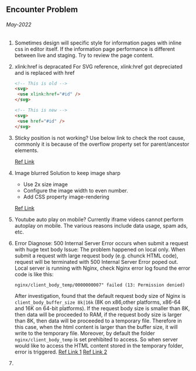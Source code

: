## Encounter Problem

###### May-2022

1. Sometimes design will specific style for information pages with inline css in editor itself. If the information page performance is different between live and staging. Try to review the page content.
2. xlink:href is depracated
   For SVG reference, xlink:href got depreciated and is replaced with href

   ```html
   <!-- This is old -->
   <svg>
   	<use xlink:href="#id" />
   </svg>

   <!-- This is new -->
   <svg>
   	<use href="#id" />
   </svg>
   ```
3. Sticky position is not working?
   Use below link to check the root cause, commonly it is because of the overflow property set for parent/ancestor elements.

   [Ref Link](https://www.designcise.com/web/tutorial/how-to-fix-issues-with-css-position-sticky-not-working)
4. Image blurred
   Solution to keep image sharp

   * Use 2x size image
   * Configure the image width to even number.
   * Add CSS property image-rendering

   [Ref Link](https://bootcamp.uxdesign.cc/what-to-look-for-when-fixing-blurry-images-at-2x-eee36fbf0698)
5. Youtube auto play on mobile?
   Currently iframe videos cannot perform autoplay on mobile. The various reasons include data usage, spam ads, etc.
6. Error Diagnose: 500 Internal Server Error occurs when submit a request with huge text body
   Issue: The problem happened on local only. When submit a request with large request body (e.g. chunck HTML code), request will be terminated with 500 Internal Server Error poped out.
   Local server is running with Nginx, check Nginx error log found the error code is like this:

   ```
   nginx/client_body_temp/0000000007" failed (13: Permission denied)
   ```

   After investigation, found that the default request body size of Nginx is `client_body_buffer_size 8k|16k` (8K on x86,other platforms, x86-64 and 16K on 64-bit platforms). If the request body size is smaller than 8K, then data will be proceeded to RAM, if the request body size is larger than 8K, then data will be proceeded to a temporary file.
   Therefore in this case, when the html content is larger than the buffer size, it will write to the temporary file. Moreover, by default the folder `nginx/client_body_temp` is set prehibited to access. So when server would like to access the HTML content stored in the temporary folder, error is triggered.
   [Ref Link 1](https://n8williams.com/devblog/mac-development/nginx-client_body_temp-failed-13-permission-denied-error)
   [Ref Link 2](https://serverfault.com/questions/875019/optimizing-nginx-client-body-buffer-size-for-web-app-accepting-file-uploads)

7.

